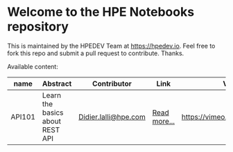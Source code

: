 # Welcome to the HPE Notebooks repository

This is maintained by the HPEDEV Team at https://hpedev.io.
Feel free to fork this repo and submit a pull request to contribute. Thanks.

Available content:

| name     | Abstract     | Contributor    | Link| Video |
| ---------| -------------| ---------------| ----- |----|              
| API101 | Learn the basics about REST API | Didier.lalli@hpe.com | [Read more...](API101/README.md)| https://vimeo.com/433621126 |



